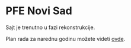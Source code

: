 # PFE Novi Sad

Sajt je trenutno u fazi rekonstrukcije.

Plan rada za narednu godinu možete videti [ovde](https://docs.google.com/document/d/1uih97FX42dhkWH3nZZIf_8Rf0YYmTnk6ZMjhfq85Q1U/edit#).